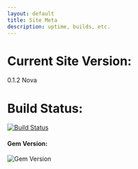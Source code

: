 ```yaml
---
layout: default
title: Site Meta
description: uptime, builds, etc.
---
```


# Current Site Version:
0.1.2 Nova

# Build Status:
[![Build Status](https://travis-ci.com/CAM-o-man/ushistsite.svg?branch=master)](https://travis-ci.com/CAM-o-man/ushistsite)
#### Gem Version:
![Gem Version](https://badge.fury.io/rb/jekyll-theme-cayman.svg)

